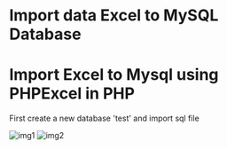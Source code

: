 # Import data Excel to MySQL Database
# Import Excel to Mysql using PHPExcel in PHP

<p> First create a new database 'test' and import sql file </p>

![img1](https://user-images.githubusercontent.com/34600724/46850066-f7154e00-ce0f-11e8-9855-276f44fba52e.jpg)
![img2](https://user-images.githubusercontent.com/34600724/46850069-fb416b80-ce0f-11e8-8bbd-9ed607422b97.jpg)

